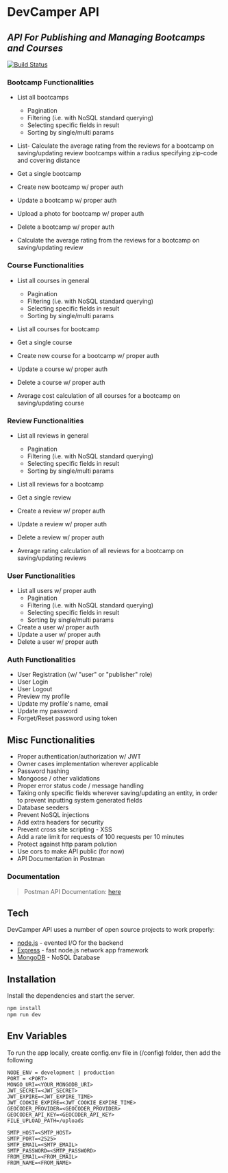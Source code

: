 # DevCamper API

## _API For Publishing and Managing Bootcamps and Courses_

[![Build Status](https://travis-ci.org/joemccann/dillinger.svg?branch=master)](https://travis-ci.org/joemccann/dillinger)

### Bootcamp Functionalities

- List all bootcamps
  - Pagination
  - Filtering (i.e. with NoSQL standard querying)
  - Selecting specific fields in result
  - Sorting by single/multi params
- List- Calculate the average rating from the reviews for a bootcamp on saving/updating review bootcamps within a radius specifying zip-code and covering distance
- Get a single bootcamp
- Create new bootcamp w/ proper auth
- Update a bootcamp w/ proper auth
- Upload a photo for bootcamp w/ proper auth
- Delete a bootcamp w/ proper auth

- Calculate the average rating from the reviews for a bootcamp on saving/updating review

### Course Functionalities

- List all courses in general

  - Pagination
  - Filtering (i.e. with NoSQL standard querying)
  - Selecting specific fields in result
  - Sorting by single/multi params

- List all courses for bootcamp
- Get a single course
- Create new course for a bootcamp w/ proper auth
- Update a course w/ proper auth
- Delete a course w/ proper auth
- Average cost calculation of all courses for a bootcamp on saving/updating course

### Review Functionalities

- List all reviews in general

  - Pagination
  - Filtering (i.e. with NoSQL standard querying)
  - Selecting specific fields in result
  - Sorting by single/multi params

- List all reviews for a bootcamp
- Get a single review
- Create a review w/ proper auth
- Update a review w/ proper auth
- Delete a review w/ proper auth
- Average rating calculation of all reviews for a bootcamp on saving/updating reviews

### User Functionalities

- List all users w/ proper auth
  - Pagination
  - Filtering (i.e. with NoSQL standard querying)
  - Selecting specific fields in result
  - Sorting by single/multi params
- Create a user w/ proper auth
- Update a user w/ proper auth
- Delete a user w/ proper auth

### Auth Functionalities

- User Registration (w/ "user" or "publisher" role)
- User Login
- User Logout
- Preview my profile
- Update my profile's name, email
- Update my password
- Forget/Reset password using token

## Misc Functionalities

- Proper authentication/authorization w/ JWT
- Owner cases implementation wherever applicable
- Password hashing
- Mongoose / other validations
- Proper error status code / message handling
- Taking only specific fields wherever saving/updating an entity, in order to prevent inputting system generated fields
- Database seeders
- Prevent NoSQL injections
- Add extra headers for security
- Prevent cross site scripting - XSS
- Add a rate limit for requests of 100 requests per 10 minutes
- Protect against http param polution
- Use cors to make API public (for now)
- API Documentation in Postman

### Documentation

> Postman API Documentation: [here](https://documenter.getpostman.com/view/14588654/VUxKU9jW)

## Tech

DevCamper API uses a number of open source projects to work properly:

- [node.js] - evented I/O for the backend
- [Express] - fast node.js network app framework
- [MongoDB] - NoSQL Database

## Installation

Install the dependencies and start the server.

```sh
npm install
npm run dev
```

## Env Variables

To run the app locally, create config.env file in (/config) folder, then add the following

```
NODE_ENV = development | production
PORT = <PORT>
MONGO_URI=<YOUR_MONGODB_URI>
JWT_SECRET=<JWT_SECRET>
JWT_EXPIRE=<JWT_EXPIRE_TIME>
JWT_COOKIE_EXPIRE=<JWT_COOKIE_EXPIRE_TIME>
GEOCODER_PROVIDER=<GEOCODER_PROVIDER>
GEOCODER_API_KEY=<GEOCODER_API_KEY>
FILE_UPLOAD_PATH=/uploads

SMTP_HOST=<SMTP_HOST>
SMTP_PORT=<2525>
SMTP_EMAIL=<SMTP_EMAIL>
SMTP_PASSWORD=<SMTP_PASSWORD>
FROM_EMAIL=<FROM_EMAIL>
FROM_NAME=<FROM_NAME>
```

[//]: # "These are reference links used in the body of this note and get stripped out when the markdown processor does its job. There is no need to format nicely because it shouldn't be seen. Thanks SO - http://stackoverflow.com/questions/4823468/store-comments-in-markdown-syntax"
[node.js]: http://nodejs.org
[express]: http://expressjs.com
[mongodb]: https://www.mongodb.com/
